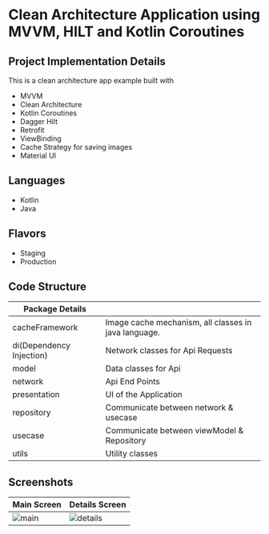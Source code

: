 

# Clean Architecture Application using MVVM, HILT and Kotlin Coroutines


## Project Implementation Details

This is a clean architecture app example built with

- MVVM
- Clean Architecture
- Kotlin Coroutines
- Dagger Hilt
- Retrofit
- ViewBinding
- Cache Strategy for saving images
- Material UI

## Languages 
- Kotlin
- Java

## Flavors 
- Staging
- Production


## Code Structure

| Package Details |  |
| ------------- | ------------- |
| cacheFramework | Image cache mechanism, all classes in java language. |
| di(Dependency Injection) | Network classes for Api Requests |
| model | Data classes for Api |
| network | Api End Points |
| presentation | UI of the Application |
| repository | Communicate between network & usecase |
| usecase | Communicate between viewModel & Repository |
| utils | Utility classes |


## Screenshots 
| Main Screen  | Details Screen |
| ------------- | ------------- |
| ![main](https://github.com/wasif1/DubizzleTest/blob/master/app/screenshots/main.jpg)  | ![details](https://github.com/wasif1/DubizzleTest/blob/master/app/screenshots/details.jpg)  |










